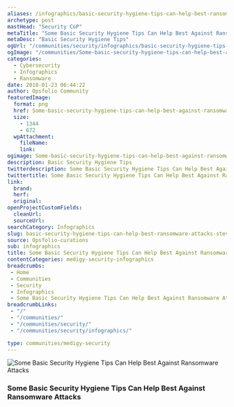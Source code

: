```yaml
---
aliases: /infographics/basic-security-hygiene-tips-can-help-best-ransomware-attacks-steve-manzuik
archetype: post
mastHead: "Security CoP"
metaTitle: "Some Basic Security Hygiene Tips Can Help Best Against Ransomware Attacks – Steve Manzuik"
metaDesc: "Basic Security Hygiene Tips" 
ogUrl: "/communities/security/infographics/basic-security-hygiene-tips-can-help-best-ransomware-attacks-steve-manzuik"
ogImage: "/communities/Some-basic-security-hygiene-tips-can-help-best-against-ransomware-attacks-Steve-Manzuik.png"
categories:
  - Cybersecurity
  - Infographics
  - Ransomware
date: 2018-01-23 06:44:22
author: Opsfolio Community
featuredImage:
  format: png
  href: Some-basic-security-hygiene-tips-can-help-best-against-ransomware-attacks-Steve-Manzuik.png
  size:
    - 1344
    - 672
  wpAttachment:
    fileName:
    link:
ogimage: Some-basic-security-hygiene-tips-can-help-best-against-ransomware-attacks-Steve-Manzuik-125x125.png
description: Basic Security Hygiene Tips
twitterdescription: Some Basic Security Hygiene Tips Can Help Best Against Ransomware Attacks – Steve Manzuik
twittertitle: Some Basic Security Hygiene Tips Can Help Best Against Ransomware Attacks – Steve Manzuik
link:
  brand:
  herf:
  original:
openProjectCustomFields:
  cleanUrl:
  sourceUrl:
searchCategory: Infographics
slug: basic-security-hygiene-tips-can-help-best-ransomware-attacks-steve-manzuik
source: Opsfolio-curations
sub: infographics
title: Some Basic Security Hygiene Tips Can Help Best Against Ransomware Attacks – Steve Manzuik
contentCategories: medigy-security-infographics
breadcrumbs:
 - Home
 - Communities
 - Security
 - Infographics
 - Some Basic Security Hygiene Tips Can Help Best Against Ransomware Attacks – Steve Manzuik
breadcrumbLinks:
 - "/"
 - "/communities/"
 - "/communities/security/"
 - "/communities/security/infographics/"

type: communities/medigy-security
---
```

![Some Basic Security Hygiene Tips Can Help Best Against Ransomware Attacks](/communities/security/infographics/Some-basic-security-hygiene-tips-can-help-best-against-ransomware-attacks-Steve-Manzuik.png)

### Some Basic Security Hygiene Tips Can Help Best Against Ransomware Attacks